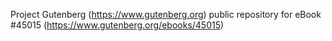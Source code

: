 Project Gutenberg (https://www.gutenberg.org) public repository for eBook #45015 (https://www.gutenberg.org/ebooks/45015)
